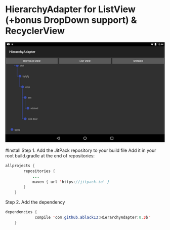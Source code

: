 # HierarchyAdapter for ListView (+bonus DropDown support) & RecyclerView
<img src="https://github.com/ablack13/HierarchyAdapter/blob/master/screenshot.jpeg"/>


#Install
Step 1. Add the JitPack repository to your build file
Add it in your root build.gradle at the end of repositories:
 
```java
allprojects {
		repositories {
			...
			maven { url 'https://jitpack.io' }
		}
	}
```
Step 2. Add the dependency
```java
dependencies {
	         compile 'com.github.ablack13:HierarchyAdapter:0.3b'
	}
```
